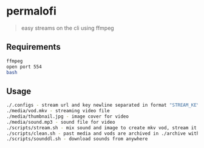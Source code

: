 # permalofi
> easy streams on the cli using ffmpeg

## Requirements
````bash
ffmpeg
open port 554
bash
````

## Usage
````bash
./.configs - stream url and key newline separated in format "STREAM_KEY xxxx-xxxx-xxxx-xxxx-xxxx"
./media/vod.mkv - streaming video file
./media/thumbnail.jpg - image cover for video
./media/sound.mp3 - sound file for video
./scripts/stream.sh - mix sound and image to create mkv vod, stream it to youtube
./scripts/clean.sh - past media and vods are archived in ./archive with timestamp
./scripts/sounddl.sh - download sounds from anywhere
````
